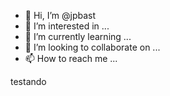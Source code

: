 - 👋 Hi, I’m @jpbast
- 👀 I’m interested in ...
- 🌱 I’m currently learning ...
- 💞️ I’m looking to collaborate on ...
- 📫 How to reach me ...

testando

<!---
jpbast/jpbast is a ✨ special ✨ repository because its `README.md` (this file) appears on your GitHub profile.
You can click the Preview link to take a look at your changes.
--->
